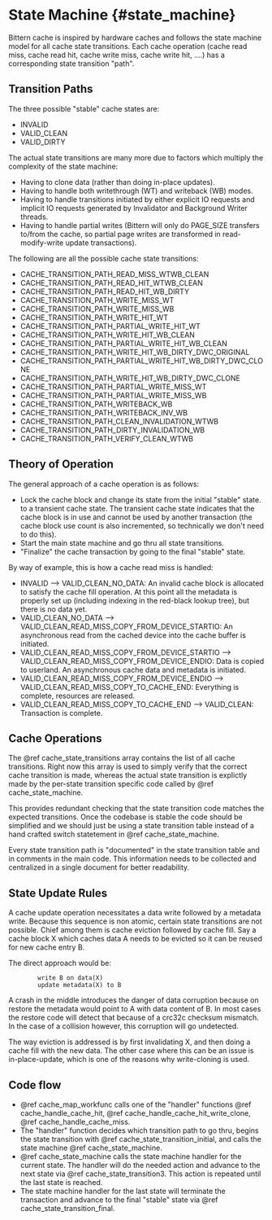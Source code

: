 # State Machine {#state_machine}

Bittern cache is inspired by hardware caches and follows the state machine model
for all cache state transitions.
Each cache operation
(cache read miss, cache read hit, cache write miss, cache write hit, ....)
has a corresponding state transition "path".

## Transition Paths

The three possible "stable" cache states are:

* INVALID
* VALID_CLEAN
* VALID_DIRTY

The actual state transitions are many more due to factors which multiply the
complexity of the state machine:
* Having to clone data (rather than doing in-place updates).
* Having to handle both writethrough (WT) and writeback (WB) modes.
* Having to handle transitions initiated by either explicit IO requests and
  implicit IO requests generated by Invalidator and Background Writer threads.
* Having to handle partial writes (Bittern will only do PAGE_SIZE transfers
  to/from the cache, so partial page writes are transformed in
  read-modify-write update transactions).

The following are all the possible cache state transitions:
* CACHE_TRANSITION_PATH_READ_MISS_WTWB_CLEAN
* CACHE_TRANSITION_PATH_READ_HIT_WTWB_CLEAN
* CACHE_TRANSITION_PATH_READ_HIT_WB_DIRTY
* CACHE_TRANSITION_PATH_WRITE_MISS_WT
* CACHE_TRANSITION_PATH_WRITE_MISS_WB
* CACHE_TRANSITION_PATH_WRITE_HIT_WT
* CACHE_TRANSITION_PATH_PARTIAL_WRITE_HIT_WT
* CACHE_TRANSITION_PATH_WRITE_HIT_WB_CLEAN
* CACHE_TRANSITION_PATH_PARTIAL_WRITE_HIT_WB_CLEAN
* CACHE_TRANSITION_PATH_WRITE_HIT_WB_DIRTY_DWC_ORIGINAL
* CACHE_TRANSITION_PATH_PARTIAL_WRITE_HIT_WB_DIRTY_DWC_CLONE
* CACHE_TRANSITION_PATH_WRITE_HIT_WB_DIRTY_DWC_CLONE
* CACHE_TRANSITION_PATH_PARTIAL_WRITE_MISS_WT
* CACHE_TRANSITION_PATH_PARTIAL_WRITE_MISS_WB
* CACHE_TRANSITION_PATH_WRITEBACK_WB
* CACHE_TRANSITION_PATH_WRITEBACK_INV_WB
* CACHE_TRANSITION_PATH_CLEAN_INVALIDATION_WTWB
* CACHE_TRANSITION_PATH_DIRTY_INVALIDATION_WB
* CACHE_TRANSITION_PATH_VERIFY_CLEAN_WTWB

## Theory of Operation

The general approach of a cache operation is as follows:
* Lock the cache block and change its state from the initial "stable" state.
  to a transient cache state. The transient cache state indicates that
  the cache block is in use and cannot be used by another transaction
  (the cache block use count is also incremented, so technically we don't
  need to do this).
* Start the main state machine and go thru all state transitions.
* "Finalize" the cache transaction by going to the final "stable" state.

By way of example, this is how a cache read miss is handled:

* INVALID --> VALID_CLEAN_NO_DATA:
  An invalid cache block is allocated to satisfy
  the cache fill operation. At this point all the metadata is properly set up
  (including indexing in the red-black lookup tree), but there is no data yet.
* VALID_CLEAN_NO_DATA --> VALID_CLEAN_READ_MISS_COPY_FROM_DEVICE_STARTIO:
  An asynchronous read from the cached device into the cache buffer is
  initiated.
* VALID_CLEAN_READ_MISS_COPY_FROM_DEVICE_STARTIO -->
  VALID_CLEAN_READ_MISS_COPY_FROM_DEVICE_ENDIO:
  Data is copied to userland. An asynchronous cache data and metadata is
  initiated.
* VALID_CLEAN_READ_MISS_COPY_FROM_DEVICE_ENDIO -->
  VALID_CLEAN_READ_MISS_COPY_TO_CACHE_END:
  Everything is complete, resources are released.
* VALID_CLEAN_READ_MISS_COPY_TO_CACHE_END --> VALID_CLEAN:
  Transaction is complete.

## Cache Operations

The @ref cache_state_transitions array contains the list of all
cache transitions. Right now this array is used to simply verify that the
correct cache transition is made, whereas the actual state transition is
explictly made by the per-state transition specific code called by
@ref cache_state_machine.

This provides redundant checking that the state transition code matches
the expected transitions. Once the codebase is stable the code should be
simplified and we should just be using a state transition table instead
of a hand crafted switch statetement in @ref cache_state_machine.

Every state transition path is "documented" in the state transition table
and in comments in the main code. This information needs to be collected and
centralized in a single document for better readability.

## State Update Rules

A cache update operation necessitates a data write followed by a metadata write.
Because this sequence is non atomic, certain state transitions are not possible.
Chief among them is cache eviction followed by cache fill.
Say a cache block X which caches data A needs to be evicted so it can be
reused for new cache entry B.

The direct approach would be:
~~~~~~~~~~~~~
        write B on data(X)
        update metadata(X) to B
~~~~~~~~~~~~~

A crash in the middle introduces the danger of data corruption because
on restore the metadata would point to A with data content of B. In most
cases the restore code will detect that because of a crc32c checksum
mismatch. In the case of a collision however,
this corruption will go undetected.

The way eviction is addressed is by first invalidating X, and then doing
a cache fill with the new data.
The other case where this can be an issue is in-place-update, which is one
of the reasons why write-cloning is used.

## Code flow

* @ref cache_map_workfunc calls one of the
  "handler" functions
  @ref cache_handle_cache_hit,
  @ref cache_handle_cache_hit_write_clone,
  @ref cache_handle_cache_miss.
* The "handler" function decides which transition path to go thru,
  begins the state transition with @ref cache_state_transition_initial,
  and calls the state machine @ref cache_state_machine.
* @ref cache_state_machine calls the state machine handler for the
  current state. The handler will do the needed action and advance to the next
  state via @ref cache_state_transition3.
  This action is repeated until the last state is reached.
* The state machine handler for the last state will terminate the transaction
  and advance to the final "stable" state via
  @ref cache_state_transition_final.
